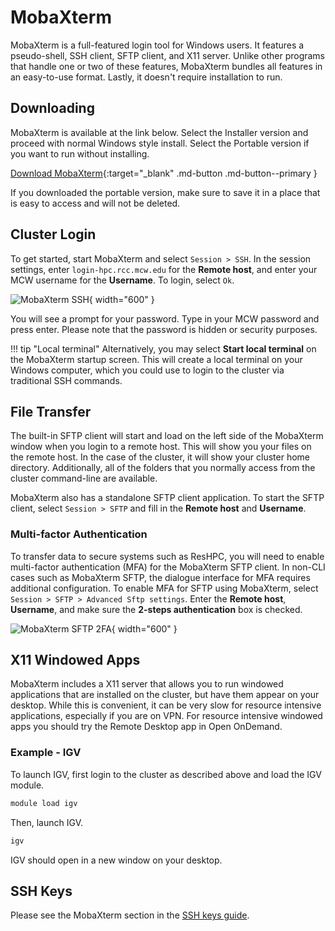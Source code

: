 # MobaXterm

MobaXterm is a full-featured login tool for Windows users. It features a pseudo-shell, SSH client, SFTP client, and X11 server. Unlike other programs that handle one or two of these features, MobaXterm bundles all features in an easy-to-use format. Lastly, it doesn't require installation to run.

## Downloading

MobaXterm is available at the link below. Select the Installer version and proceed with normal Windows style install. Select the Portable version if you want to run without installing.

[Download MobaXterm](https://mobaxterm.mobatek.net/download-home-edition.html){:target="_blank" .md-button .md-button--primary }

If you downloaded the portable version, make sure to save it in a place that is easy to access and will not be deleted.

## Cluster Login

To get started, start MobaXterm and select `Session > SSH`. In the session settings, enter `login-hpc.rcc.mcw.edu` for the **Remote host**, and enter your MCW username for the **Username**. To login, select `Ok`.

![MobaXterm SSH](../../_static/img/MobaXterm-SSH.png){ width="600" }

You will see a prompt for your password. Type in your MCW password and press enter. Please note that the password is hidden or security purposes.

!!! tip "Local terminal"
    Alternatively, you may select **Start local terminal** on the MobaXterm startup screen. This will create a local terminal on your Windows computer, which you could use to login to the cluster via traditional SSH commands.

## File Transfer

The built-in SFTP client will start and load on the left side of the MobaXterm window when you login to a remote host. This will show you your files on the remote host. In the case of the cluster, it will show your cluster home directory. Additionally, all of the folders that you normally access from the cluster command-line are available.

MobaXterm also has a standalone SFTP client application. To start the SFTP client, select `Session > SFTP` and fill in the **Remote host** and **Username**.

### Multi-factor Authentication

To transfer data to secure systems such as ResHPC, you will need to enable multi-factor authentication (MFA) for the MobaXterm SFTP client. In non-CLI cases such as MobaXterm SFTP, the dialogue interface for MFA requires additional configuration. To enable MFA for SFTP using MobaXterm, select `Session > SFTP > Advanced Sftp settings`. Enter the **Remote host**, **Username**, and make sure the **2-steps authentication** box is checked.

![MobaXterm SFTP 2FA](../../_static/img/MobaXterm-SFTP-2FA.png){ width="600" }

## X11 Windowed Apps

MobaXterm includes a X11 server that allows you to run windowed applications that are installed on the cluster, but have them appear on your desktop. While this is convenient, it can be very slow for resource intensive applications, especially if you are on VPN. For resource intensive windowed apps you should try the Remote Desktop app in Open OnDemand.

### Example - IGV

To launch IGV, first login to the cluster as described above and load the IGV module.

```bash
module load igv
```

Then, launch IGV.

```bash
igv
```

IGV should open in a new window on your desktop.

## SSH Keys

Please see the MobaXterm section in the [SSH keys guide](ssh-keys.md#mobaxterm-cli).
